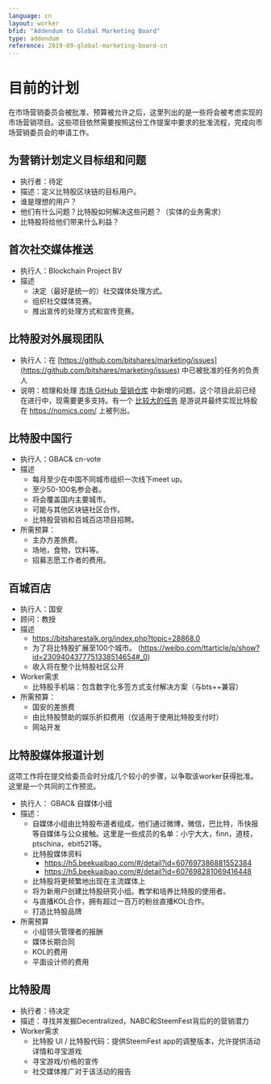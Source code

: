 ```yaml
---
language: cn
layout: worker
bfid: "Addendum to Global Marketing Board"
type: addendum
reference: 2019-09-global-marketing-board-cn
---
```


# 目前的计划

在市场营销委员会被批准、预算被允许之后，这里列出的是一些将会被考虑实现的市场营销项目。这些项目依然需要按照这份工作提案中要求的批准流程，完成向市场营销委员会的申请工作。

## 为营销计划定义目标组和问题

 - 执行者：待定
 - 描述：定义比特股区块链的目标用户。
 - 谁是理想的用户？
 - 他们有什么问题？比特股如何解决这些问题？（实体的业务需求）
 - 比特股将给他们带来什么利益？

## 首次社交媒体推送

 - 执行人：Blockchain Project BV
 - 描述
    - 决定（最好是统一的）社交媒体处理方式。
    - 组织社交媒体竞赛。
    - 推出宣传的处理方式和宣传竞赛。

## 比特股对外展现团队

 - 执行人：在 [https://github.com/bitshares/marketing/issues](https://github.com/bitshares/marketing/issues) 中已被批准的任务的负责人
 - 说明：梳理和处理 [市场 GitHub 营销仓库](https://github.com/bitshares/marketing/issues) 中新增的问题。这个项目此前已经在进行中，现需要更多支持。有一个 [比较大的任务](https://github.com/bitshares/marketing/issues/16) 是游说并最终实现比特股在 https://nomics.com/ 上被列出。

## 比特股中国行

 - 执行人：GBAC& cn-vote
 - 描述
    - 每月至少在中国不同城市组织一次线下meet up。
    - 至少50-100名参会者。
    - 将会覆盖国内主要城市。
    - 可能与其他区块链社区合作。
    - 比特股营销和百城百店项目招聘。
 - 所需预算：
    - 主办方差旅费。
    - 场地，食物，饮料等。
    - 招募志愿工作者的费用。

## 百城百店

 - 执行人：国安
 - 顾问：教授
 - 描述
    - https://bitsharestalk.org/index.php?topic=28868.0
    - 为了将比特股扩展至100个城市。 (https://weibo.com/ttarticle/p/show?id=2309404377751338514654#_0)
    - 收入将在整个比特股社区公开
 - Worker需求
    - 比特股手机端：包含数字化多签方式支付解决方案（与bts++兼容）
 - 所需预算：
    - 国安的差旅费
    - 由比特股赞助的娱乐折扣费用（仅适用于使用比特股支付时）
    - 网站开发

## 比特股媒体报道计划

这项工作将在提交给委员会时分成几个较小的步骤，以争取该worker获得批准。这里是一个共同的工作预览。

 - 执行人： GBAC& 自媒体小组
 - 描述：
    - 自媒体小组由比特股布道者组成，他们通过微博，微信，巴比特，币快报等自媒体与公众接触。这里是一些成员的名单：小宁大大，finn，道枝，ptschina，ebit521等。
    - 比特股媒体资料
        - https://h5.beekuaibao.com/#/detail?id=607697386881552384
        - https://h5.beekuaibao.com/#/detail?id=607698281069416448
    - 比特股将更频繁地出现在主流媒体上
    - 将为新用户创建比特股研究小组。教学和培养比特股的使用者。
    - 与直播KOL合作，拥有超过一百万的粉丝直播KOL合作。
    - 打造比特股品牌
 - 所需预算
    - 小组领头管理者的报酬
    - 媒体长期合同
    - KOL的费用
    - 平面设计师的费用

## 比特股周

 - 执行者：待决定
 - 描述：寻找并发掘Decentralized，NABC和SteemFest背后的的营销潜力
 - Worker需求
    - 比特股 UI / 比特股代码：提供SteemFest app的调整版本，允许提供活动详情和寻宝游戏
    - 寻宝游戏/价格的宣传
    - 社交媒体推广对于该活动的报告

